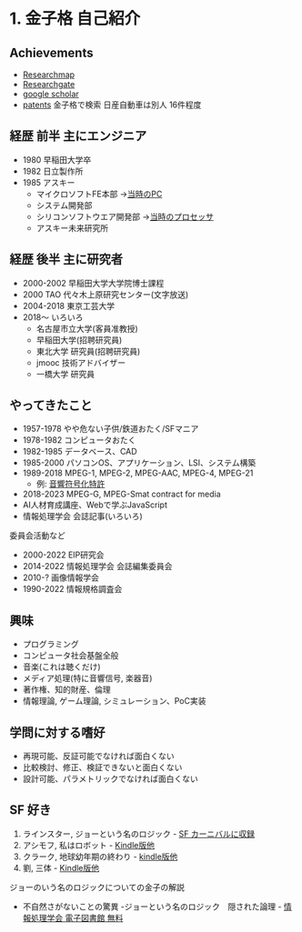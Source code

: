 # 1. 金子格 自己紹介

## Achievements

  - [Researchmap](https://researchmap.jp/read0208088)
  - [Researchgate](https://www.researchgate.net/profile/Itaru-Kaneko)
  - [google scholar](https://scholar.google.com/citations?user=e3vH8ZsAAAAJ)
  - [patents](https://www.j-platpat.inpit.go.jp/)  金子格で検索 日産自動車は別人 16件程度

## 経歴 前半 主にエンジニア
- 1980 早稲田大学卒
- 1982 日立製作所
- 1985 アスキー
  - マイクロソフトFE本部 ->[当時のPC](image/in-1986-sony-introduced-the-smc-210-their-first-portable-pc-v0-t1uhqnoxpq2d1.jpg)
  - システム開発部
  - シリコンソフトウエア開発部 ->[当時のプロセッサ](image/VM_technology_VM8600SP.pdf)
  - アスキー未来研究所
## 経歴 後半 主に研究者
- 2000-2002 早稲田大学大学院博士課程
- 2000 TAO 代々木上原研究センター(文字放送)
- 2004-2018 東京工芸大学
- 2018～ いろいろ
  - 名古屋市立大学(客員准教授)
  - 早稲田大学(招聘研究員)
  - 東北大学 研究員(招聘研究員)
  - jmooc 技術アドバイザー
  - 一橋大学 研究員

## やってきたこと
-  1957-1978 やや危ない子供/鉄道おたく/SFマニア
-  1978-1982 コンピュータおたく
-  1982-1985 データベース、CAD
-  1985-2000 パソコンOS、アプリケーション、LSI、システム構築
-  1989-2018 MPEG-1, MPEG-2, MPEG-AAC, MPEG-4, MPEG-21
   - 例: [音響符号化特許](https://www.j-platpat.inpit.go.jp/c1801/PU/JP-H09-018348/11/ja)
-  2018-2023 MPEG-G, MPEG-Smat contract for media
-  AI人材育成講座、Webで学ぶJavaScript
-  情報処理学会 会誌記事(いろいろ)


 委員会活動など
 -  2000-2022 EIP研究会
 -  2014-2022 情報処理学会 会誌編集委員会
 -  2010-? 画像情報学会
 -  1990-2022 情報規格調査会
 
## 興味
- プログラミング
- コンピュータ社会基盤全般
- 音楽(これは聴くだけ)
- メディア処理(特に音響信号, 楽器音)
- 著作権、知的財産、倫理
- 情報理論, ゲーム理論, シミュレーション、PoC実装

## 学問に対する嗜好
 - 再現可能、反証可能でなければ面白くない
 - 比較検討、修正、検証できないと面白くない
 - 設計可能、パラメトリックでなければ面白くない

## SF 好き


1. ラインスター, ジョーという名のロジック - [SF カーニバルに収録](https://amzn.asia/d/31JoeI6)
1. アシモフ, 私はロボット - [Kindle版他](https://amzn.asia/d/i0rykzn)
1. クラーク, 地球幼年期の終わり - [kindle版他](https://amzn.asia/d/hNWmhLs)
1. 劉, 三体 - [Kindle版他](https://amzn.asia/d/4yqsK3Q)

ジョーのいう名のロジックについての金子の解説

-  不自然さがないことの驚異 -ジョーという名のロジック　隠された論理 - [情報処理学会 電子図書館 無料](http://id.nii.ac.jp/1001/00143754/)
